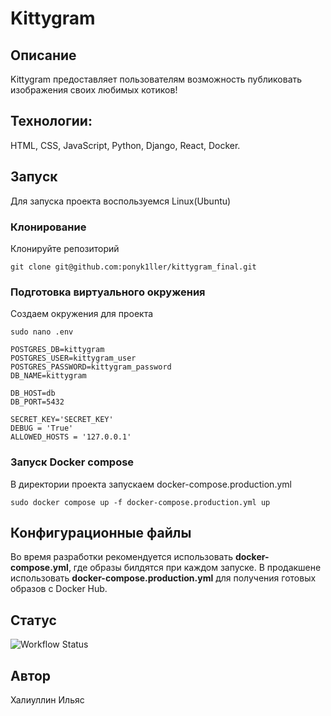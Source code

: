 # Kittygram
## Описание
Kittygram предоставляет пользователям возможность публиковать изображения своих любимых котиков! 

## Технологии:
HTML, CSS, JavaScript, Python, Django, React, Docker.

## Запуcк
Для запуска проекта воспользуемся Linux(Ubuntu)
### Клонирование
Клонируйте репозиторий
```
git clone git@github.com:ponyk1ller/kittygram_final.git
```
### Подготовка виртуального окружения
Создаем окружения для проекта
```
sudo nano .env
```
```
POSTGRES_DB=kittygram
POSTGRES_USER=kittygram_user
POSTGRES_PASSWORD=kittygram_password
DB_NAME=kittygram

DB_HOST=db
DB_PORT=5432

SECRET_KEY='SECRET_KEY'
DEBUG = 'True'
ALLOWED_HOSTS = '127.0.0.1'
```
### Запуск Docker compose 
В директории проекта запускаем docker-compose.production.yml
```
sudo docker compose up -f docker-compose.production.yml up
```
## Конфигурационные файлы
Во время разработки рекомендуется использовать <strong>docker-compose.yml</strong>, где образы билдятся при каждом запуске.
В продакшене использовать <strong>docker-compose.production.yml</strong> для получения готовых образов с Docker Hub.

## Статус
![Workflow Status](https://github.com/ponyk1ller/kittygram_final/actions/workflows/main.yml/badge.svg)



## Автор
Халиуллин Ильяс
